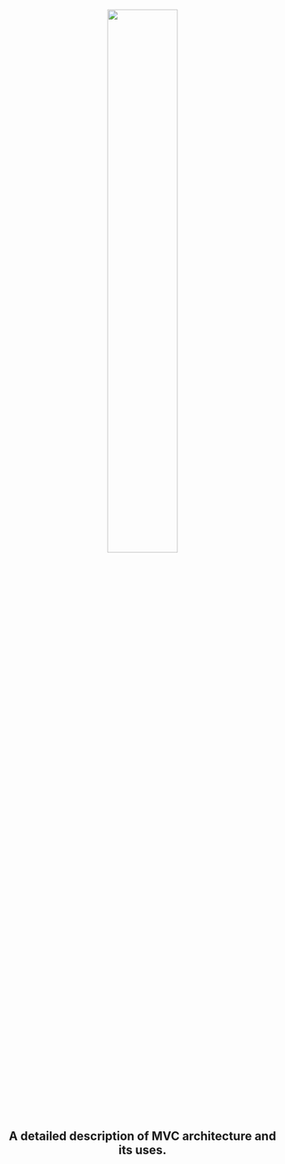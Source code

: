 <br/>
<p align="center">
<img src="https://i.imgur.com/93EWSj5.png" width="50%">
</p>
<br/>
<h2 align="center">A detailed description of MVC architecture and its uses.</h2>

